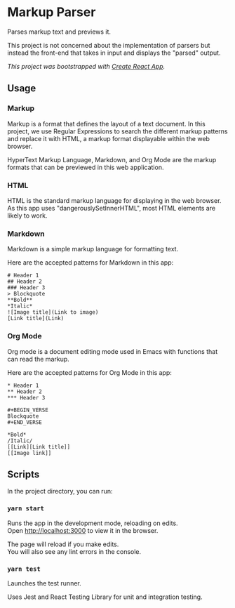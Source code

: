 # Markup Parser

Parses markup text and previews it.

This project is not concerned about the implementation of parsers but instead the front-end that takes in input and displays the "parsed" output.

*This project was bootstrapped with [Create React App](https://github.com/facebook/create-react-app).*

## Usage

### Markup

Markup is a format that defines the layout of a text document. In this project, we use Regular Expressions to search the different markup patterns and replace it with HTML, a markup format displayable within the web browser.

HyperText Markup Language, Markdown, and Org Mode are the markup formats that can be previewed in this web application.

### HTML

HTML is the standard markup language for displaying in the web browser. As this app uses "dangerouslySetInnerHTML", most HTML elements are likely to work.

### Markdown

Markdown is a simple markup language for formatting text.

Here are the accepted patterns for Markdown in this app:
```
# Header 1
## Header 2
### Header 3
> Blockquote
**Bold**
*Italic*
![Image title](Link to image)
[Link title](Link)
```


### Org Mode

Org mode is a document editing mode used in Emacs with functions that can read the markup.

Here are the accepted patterns for Org Mode in this app:
```
* Header 1
** Header 2
*** Header 3

#+BEGIN_VERSE
Blockquote
#+END_VERSE

*Bold*
/Italic/
[[Link][Link title]]
[[Image link]]
```

## Scripts

In the project directory, you can run:

### `yarn start`

Runs the app in the development mode, reloading on edits.\
Open [http://localhost:3000](http://localhost:3000) to view it in the browser.

The page will reload if you make edits.\
You will also see any lint errors in the console.

### `yarn test`

Launches the test runner.

Uses Jest and React Testing Library for unit and integration testing.
